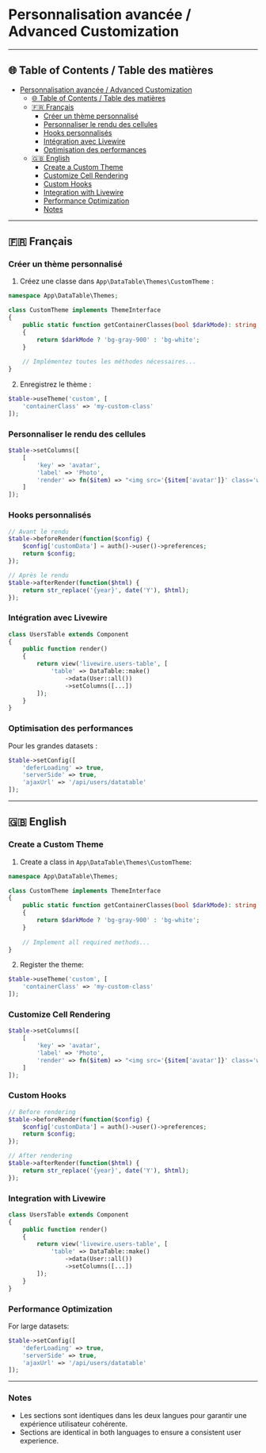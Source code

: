 # Personnalisation avancée / Advanced Customization

---

## 🌐 Table of Contents / Table des matières

- [Personnalisation avancée / Advanced Customization](#personnalisation-avancée--advanced-customization)
  - [🌐 Table of Contents / Table des matières](#-table-of-contents--table-des-matières)
  - [🇫🇷 Français](#-français)
    - [Créer un thème personnalisé](#créer-un-thème-personnalisé)
    - [Personnaliser le rendu des cellules](#personnaliser-le-rendu-des-cellules)
    - [Hooks personnalisés](#hooks-personnalisés)
    - [Intégration avec Livewire](#intégration-avec-livewire)
    - [Optimisation des performances](#optimisation-des-performances)
  - [🇬🇧 English](#-english)
    - [Create a Custom Theme](#create-a-custom-theme)
    - [Customize Cell Rendering](#customize-cell-rendering)
    - [Custom Hooks](#custom-hooks)
    - [Integration with Livewire](#integration-with-livewire)
    - [Performance Optimization](#performance-optimization)
    - [Notes](#notes)

---

## 🇫🇷 Français

### Créer un thème personnalisé

1. Créez une classe dans `App\DataTable\Themes\CustomTheme` :

```php
namespace App\DataTable\Themes;

class CustomTheme implements ThemeInterface
{
    public static function getContainerClasses(bool $darkMode): string
    {
        return $darkMode ? 'bg-gray-900' : 'bg-white';
    }
    
    // Implémentez toutes les méthodes nécessaires...
}
```

2. Enregistrez le thème :

```php
$table->useTheme('custom', [
    'containerClass' => 'my-custom-class'
]);
```

### Personnaliser le rendu des cellules

```php
$table->setColumns([
    [
        'key' => 'avatar',
        'label' => 'Photo',
        'render' => fn($item) => "<img src='{$item['avatar']}' class='w-10 h-10 rounded-full'>"
    ]
]);
```

### Hooks personnalisés

```php
// Avant le rendu
$table->beforeRender(function($config) {
    $config['customData'] = auth()->user()->preferences;
    return $config;
});

// Après le rendu
$table->afterRender(function($html) {
    return str_replace('{year}', date('Y'), $html);
});
```

### Intégration avec Livewire

```php
class UsersTable extends Component
{
    public function render()
    {
        return view('livewire.users-table', [
            'table' => DataTable::make()
                ->data(User::all())
                ->setColumns([...])
        ]);
    }
}
```

### Optimisation des performances

Pour les grandes datasets :

```php
$table->setConfig([
    'deferLoading' => true,
    'serverSide' => true,
    'ajaxUrl' => '/api/users/datatable'
]);
```

---

## 🇬🇧 English

### Create a Custom Theme

1. Create a class in `App\DataTable\Themes\CustomTheme`:

```php
namespace App\DataTable\Themes;

class CustomTheme implements ThemeInterface
{
    public static function getContainerClasses(bool $darkMode): string
    {
        return $darkMode ? 'bg-gray-900' : 'bg-white';
    }
    
    // Implement all required methods...
}
```

2. Register the theme:

```php
$table->useTheme('custom', [
    'containerClass' => 'my-custom-class'
]);
```

### Customize Cell Rendering

```php
$table->setColumns([
    [
        'key' => 'avatar',
        'label' => 'Photo',
        'render' => fn($item) => "<img src='{$item['avatar']}' class='w-10 h-10 rounded-full'>"
    ]
]);
```

### Custom Hooks

```php
// Before rendering
$table->beforeRender(function($config) {
    $config['customData'] = auth()->user()->preferences;
    return $config;
});

// After rendering
$table->afterRender(function($html) {
    return str_replace('{year}', date('Y'), $html);
});
```

### Integration with Livewire

```php
class UsersTable extends Component
{
    public function render()
    {
        return view('livewire.users-table', [
            'table' => DataTable::make()
                ->data(User::all())
                ->setColumns([...])
        ]);
    }
}
```

### Performance Optimization

For large datasets:

```php
$table->setConfig([
    'deferLoading' => true,
    'serverSide' => true,
    'ajaxUrl' => '/api/users/datatable'
]);
```

---

### Notes

- Les sections sont identiques dans les deux langues pour garantir une expérience utilisateur cohérente.
- Sections are identical in both languages to ensure a consistent user experience.